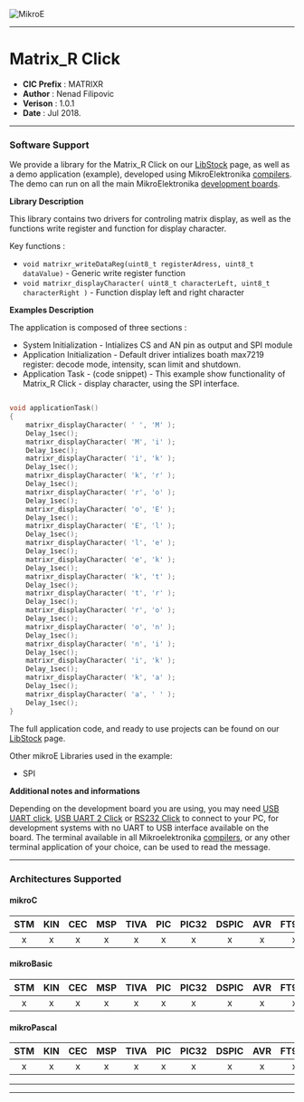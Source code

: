 ![MikroE](http://www.mikroe.com/img/designs/beta/logo_small.png)

---

# Matrix_R Click

- **CIC Prefix**  : MATRIXR
- **Author**      : Nenad Filipovic
- **Verison**     : 1.0.1
- **Date**        : Jul 2018.

---

### Software Support

We provide a library for the Matrix_R Click on our [LibStock](https://libstock.mikroe.com/projects/view/1852/matrix-r-click) 
page, as well as a demo application (example), developed using MikroElektronika 
[compilers](http://shop.mikroe.com/compilers). The demo can run on all the main 
MikroElektronika [development boards](http://shop.mikroe.com/development-boards).

**Library Description**

This library contains two drivers for controling  matrix display, 
as well as the functions write register and function for display character.

Key functions :

- ``` void matrixr_writeDataReg(uint8_t registerAdress, uint8_t dataValue) ``` - Generic write register function
- ``` void matrixr_displayCharacter( uint8_t characterLeft, uint8_t characterRight ) ``` - Function display left and right character

**Examples Description**

The application is composed of three sections :

- System Initialization - Intializes CS and AN pin as output and SPI module
- Application Initialization - Default driver intializes boath max7219 register: decode mode, intensity, scan limit and shutdown.
- Application Task - (code snippet) - This example show functionality of Matrix_R Click - display character, using the SPI interface.


```.c

void applicationTask()
{
    matrixr_displayCharacter( ' ', 'M' );
    Delay_1sec();
    matrixr_displayCharacter( 'M', 'i' );
    Delay_1sec();
    matrixr_displayCharacter( 'i', 'k' );
    Delay_1sec();
    matrixr_displayCharacter( 'k', 'r' );
    Delay_1sec();
    matrixr_displayCharacter( 'r', 'o' );
    Delay_1sec();
    matrixr_displayCharacter( 'o', 'E' );
    Delay_1sec();
    matrixr_displayCharacter( 'E', 'l' );
    Delay_1sec();
    matrixr_displayCharacter( 'l', 'e' );
    Delay_1sec();
    matrixr_displayCharacter( 'e', 'k' );
    Delay_1sec();
    matrixr_displayCharacter( 'k', 't' );
    Delay_1sec();
    matrixr_displayCharacter( 't', 'r' );
    Delay_1sec();
    matrixr_displayCharacter( 'r', 'o' );
    Delay_1sec();
    matrixr_displayCharacter( 'o', 'n' );
    Delay_1sec();
    matrixr_displayCharacter( 'n', 'i' );
    Delay_1sec();
    matrixr_displayCharacter( 'i', 'k' );
    Delay_1sec();
    matrixr_displayCharacter( 'k', 'a' );
    Delay_1sec();
    matrixr_displayCharacter( 'a', ' ' );
    Delay_1sec();
}

```



The full application code, and ready to use projects can be found on our 
[LibStock](https://libstock.mikroe.com/projects/view/1852/matrix-r-click) page.

Other mikroE Libraries used in the example:

- SPI


**Additional notes and informations**

Depending on the development board you are using, you may need 
[USB UART click](http://shop.mikroe.com/usb-uart-click), 
[USB UART 2 Click](http://shop.mikroe.com/usb-uart-2-click) or 
[RS232 Click](http://shop.mikroe.com/rs232-click) to connect to your PC, for 
development systems with no UART to USB interface available on the board. The 
terminal available in all Mikroelektronika 
[compilers](http://shop.mikroe.com/compilers), or any other terminal application 
of your choice, can be used to read the message.

---
### Architectures Supported

#### mikroC

| STM | KIN | CEC | MSP | TIVA | PIC | PIC32 | DSPIC | AVR | FT90x |
|:-:|:-:|:-:|:-:|:-:|:-:|:-:|:-:|:-:|:-:|
| x | x | x | x | x | x | x | x | x | x |

#### mikroBasic

| STM | KIN | CEC | MSP | TIVA | PIC | PIC32 | DSPIC | AVR | FT90x |
|:-:|:-:|:-:|:-:|:-:|:-:|:-:|:-:|:-:|:-:|
| x | x | x | x | x | x | x | x | x | x |

#### mikroPascal

| STM | KIN | CEC | MSP | TIVA | PIC | PIC32 | DSPIC | AVR | FT90x |
|:-:|:-:|:-:|:-:|:-:|:-:|:-:|:-:|:-:|:-:|
| x | x | x | x | x | x | x | x | x | x |

---
---
